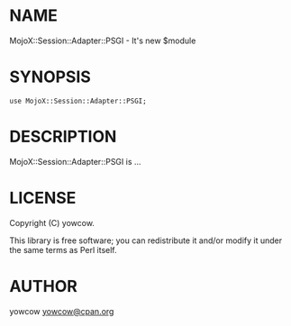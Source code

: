 # NAME

MojoX::Session::Adapter::PSGI - It's new $module

# SYNOPSIS

    use MojoX::Session::Adapter::PSGI;

# DESCRIPTION

MojoX::Session::Adapter::PSGI is ...

# LICENSE

Copyright (C) yowcow.

This library is free software; you can redistribute it and/or modify
it under the same terms as Perl itself.

# AUTHOR

yowcow <yowcow@cpan.org>
